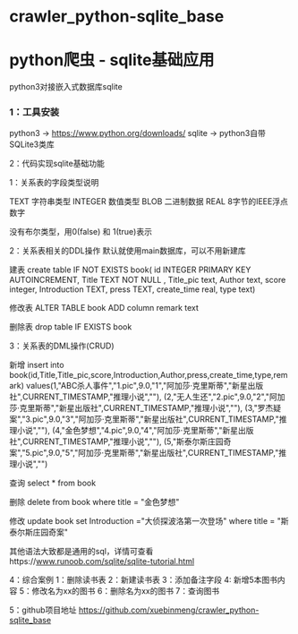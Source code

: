 # crawler_python-sqlite_base
python爬虫 - sqlite基础应用
=================================
python3对接嵌入式数据库sqlite

<h3>1：工具安装</h3>

python3 ->  https://www.python.org/downloads/
sqlite ->  python3自带SQLite3类库

2：代码实现sqlite基础功能

1：关系表的字段类型说明

TEXT  字符串类型
INTEGER 数值类型
BLOB  二进制数据
REAL  8字节的IEEE浮点数字

没有布尔类型，用0(false) 和 1(true)表示

2：关系表相关的DDL操作
默认就使用main数据库，可以不用新建库

建表
create table IF NOT EXISTS book(
                id INTEGER PRIMARY KEY AUTOINCREMENT,
                Title TEXT NOT NULL ,
                Title_pic text,
                Author text,
                score integer,
                Introduction TEXT,
                press TEXT,
                create_time real,
                type text)


修改表
ALTER TABLE book ADD column remark text

删除表
drop table IF EXISTS book

3：关系表的DML操作(CRUD)

新增
insert into book(id,Title,Title_pic,score,Introduction,Author,press,create_time,type,remark)
                          values(1,"ABC杀人事件","1.pic",9.0,"1","阿加莎·克里斯蒂","新星出版社",CURRENT_TIMESTAMP,"推理小说",""),
                                (2,"无人生还","2.pic",9.0,"2","阿加莎·克里斯蒂","新星出版社",CURRENT_TIMESTAMP,"推理小说",""),
                                (3,"罗杰疑案","3.pic",9.0,"3","阿加莎·克里斯蒂","新星出版社",CURRENT_TIMESTAMP,"推理小说",""),
                                (4,"金色梦想","4.pic",9.0,"4","阿加莎·克里斯蒂","新星出版社",CURRENT_TIMESTAMP,"推理小说",""),
                                (5,"斯泰尔斯庄园奇案","5.pic",9.0,"5","阿加莎·克里斯蒂","新星出版社",CURRENT_TIMESTAMP,"推理小说","")
								
查询
select * from book

删除
delete from book where title = "金色梦想"

修改
update book set Introduction ="大侦探波洛第一次登场"  where title = "斯泰尔斯庄园奇案"

其他语法大致都是通用的sql，详情可查看https://www.runoob.com/sqlite/sqlite-tutorial.html

4：综合案例
1：删除读书表
2：新建读书表
3：添加备注字段
4: 新增5本图书内容 
5：修改名为xx的图书
6：删除名为xx的图书
7：查询图书

5：github项目地址
https://github.com/xuebinmeng/crawler_python-sqlite_base
